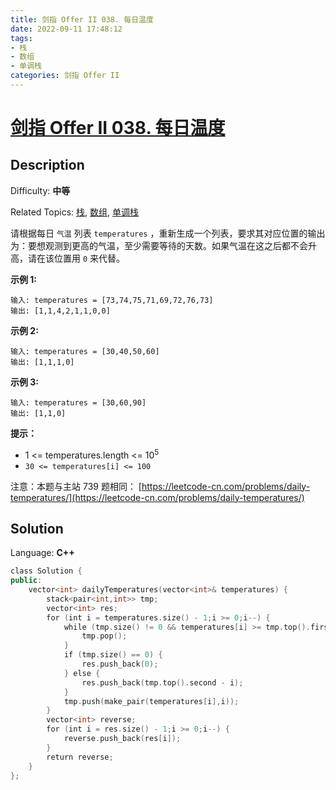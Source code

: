 ```yaml
---
title: 剑指 Offer II 038. 每日温度
date: 2022-09-11 17:48:12
tags:
- 栈
- 数组
- 单调栈
categories: 剑指 Offer II
---
```


# [剑指 Offer II 038\. 每日温度](https://leetcode.cn/problems/iIQa4I/)

## Description

Difficulty: **中等**  

Related Topics: [栈](https://leetcode.cn/tag/stack/), [数组](https://leetcode.cn/tag/array/), [单调栈](https://leetcode.cn/tag/monotonic-stack/)


请根据每日 `气温` 列表 `temperatures` ，重新生成一个列表，要求其对应位置的输出为：要想观测到更高的气温，至少需要等待的天数。如果气温在这之后都不会升高，请在该位置用 `0` 来代替。

**示例 1:**

```
输入: temperatures = [73,74,75,71,69,72,76,73]
输出: [1,1,4,2,1,1,0,0]
```

**示例 2:**

```
输入: temperatures = [30,40,50,60]
输出: [1,1,1,0]
```

**示例 3:**

```
输入: temperatures = [30,60,90]
输出: [1,1,0]
```

**提示：**

*   1 <= temperatures.length <= 10<sup>5</sup>
*   `30 <= temperatures[i] <= 100`

注意：本题与主站 739 题相同： [https://leetcode-cn.com/problems/daily-temperatures/](https://leetcode-cn.com/problems/daily-temperatures/)


## Solution

Language: **C++**

```c++
class Solution {
public:
    vector<int> dailyTemperatures(vector<int>& temperatures) {
        stack<pair<int,int>> tmp;
        vector<int> res;
        for (int i = temperatures.size() - 1;i >= 0;i--) {
            while (tmp.size() != 0 && temperatures[i] >= tmp.top().first) {
                tmp.pop();
            }
            if (tmp.size() == 0) {
                res.push_back(0);
            } else {
                res.push_back(tmp.top().second - i);
            }
            tmp.push(make_pair(temperatures[i],i));
        }
        vector<int> reverse;
        for (int i = res.size() - 1;i >= 0;i--) {
            reverse.push_back(res[i]);
        }
        return reverse;
    }
};
```